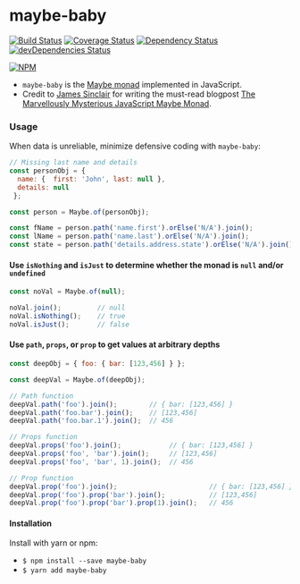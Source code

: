 # maybe-baby

[![Build Status](https://travis-ci.org/mikechabot/maybe-baby.svg?branch=master)](https://travis-ci.org/mikechabot/maybe-baby)
[![Coverage Status](https://coveralls.io/repos/github/mikechabot/maybe-baby/badge.svg?branch=master&cacheBuster=1)](https://coveralls.io/github/mikechabot/maybe-baby?branch=master)
[![Dependency Status](https://david-dm.org/mikechabot/maybe-baby.svg)](https://david-dm.org/mikechabot/maybe-baby)
[![devDependencies Status](https://david-dm.org/mikechabot/maybe-baby/dev-status.svg)](https://david-dm.org/mikechabot/maybe-baby?type=dev)

[![NPM](https://nodei.co/npm/maybe-baby.png)](https://nodei.co/npm/maybe-baby/)

* `maybe-baby` is the [Maybe monad](https://en.wikipedia.org/wiki/Monad_(functional_programming)#The_Maybe_monad) implemented in JavaScript. 
* Credit to [James Sinclair](https://github.com/jrsinclair) for writing the must-read blogpost [The Marvellously Mysterious JavaScript Maybe Monad](http://jrsinclair.com/articles/2016/marvellously-mysterious-javascript-maybe-monad/).

### Usage

When data is unreliable, minimize defensive coding with `maybe-baby`:

```javascript
// Missing last name and details
const personObj = { 
  name: {  first: 'John', last: null }, 
  details: null 
 };

const person = Maybe.of(personObj);

const fName = person.path('name.first').orElse('N/A').join();             // 'John'
const lName = person.path('name.last').orElse('N/A').join();              // 'N/A'
const state = person.path('details.address.state').orElse('N/A').join();  // 'N/A'
```

#### Use `isNothing` and `isJust` to determine whether the monad is `null` and/or `undefined`
```javascript
const noVal = Maybe.of(null);

noVal.join();         // null
noVal.isNothing();    // true
noVal.isJust();       // false
```
#### Use `path`, `props`, or `prop` to get values at arbitrary depths

```javascript
const deepObj = { foo: { bar: [123,456] } };

const deepVal = Maybe.of(deepObj);

// Path function
deepVal.path('foo').join();        // { bar: [123,456] }
deepVal.path('foo.bar').join();    // [123,456]
deepVal.path('foo.bar.1').join();  // 456

// Props function
deepVal.props('foo').join();            // { bar: [123,456] }
deepVal.props('foo', 'bar').join();     // [123,456]
deepVal.props('foo', 'bar', 1).join();  // 456

// Prop function
deepVal.prop('foo').join();                       // { bar: [123,456] }
deepVal.prop('foo').prop('bar').join();           // [123,456]
deepVal.prop('foo').prop('bar').prop(1).join();   // 456

```

#### Installation

Install with yarn or npm:

* `$ npm install --save maybe-baby`
* `$ yarn add maybe-baby`
